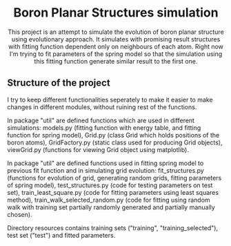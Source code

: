 <h1 align="center">Boron Planar Structures simulation</h1>

<p align="center">
This project is an attempt to simulate the evolution of boron planar structure using evolutionary approach.
It simulates with promising result structures with fitting function dependent only on neighbours of each atom.
Right now I'm trying to fit parameters of the spring model so that the simulation using this fitting function generate similar result to the first one.
</p>
<h2 align="left">Structure of the project</h2>
<p>
  I try to keep different functionalities seperately to make it easier to make changes in different modules, without ruining rest of the functions.

  In package "util" are defined functions which are used in different simulations: models.py (fitting function with energy table, and fitting function for spring model),
  Grid.py (class Grid which holds positions of the boron atoms), GridFactory.py (static class used for producing Grid objects), viewGrid.py (functions for viewing Grid object using matplotlib).

  
  In package "util" are defined functions used in fitting spring model to previous fit function and in simulating grid evolution: fit_structures.py (functions for evolution of grid, generating random grids, fitting parameters of spring model), test_structures.py (code for testing parameters on test set), train_least_square.py (code for fitting parameters using least squares method), train_walk_selected_random.py (code for fitting using random walk with training set partially randomly generated and partially manually chosen).

  Directory resources contains training sets ("training", "training_selected"), test set ("test") and fitted parameters.
</p>
